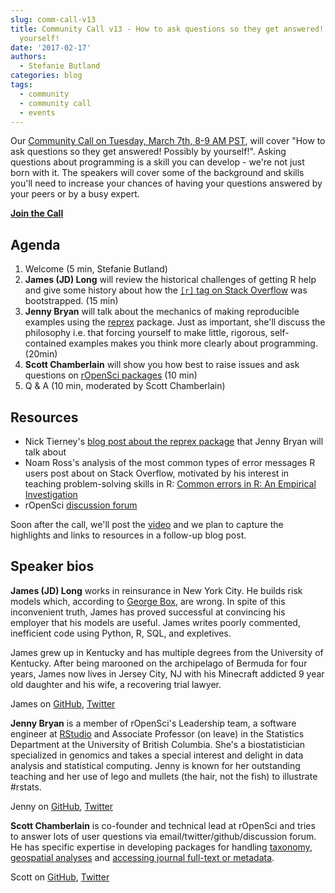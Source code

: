 ```yaml
---
slug: comm-call-v13
title: Community Call v13 - How to ask questions so they get answered! Possibly by
  yourself!
date: '2017-02-17'
authors:
  - Stefanie Butland
categories: blog
tags:
  - community
  - community call
  - events
---
```


Our [Community Call on Tuesday, March 7th, 8-9 AM PST](https://github.com/ropensci/commcalls/issues/14), will cover "How to ask questions so they get answered! Possibly by yourself!". Asking questions about programming is a skill you can develop - we're not just born with it. The speakers will cover some of the background and skills you'll need to increase your chances of having your questions answered by your peers or by a busy expert.

**[Join the Call](https://github.com/ropensci/commcalls/issues/14)**

Agenda
-----------------------------------------------------------------
1. Welcome (5 min, Stefanie Butland)
2. **James (JD) Long** will review the historical challenges of getting R help and give some history about how the [``[r]`` tag on Stack Overflow](http://stackoverflow.com/questions/tagged/r) was bootstrapped. (15 min)
3. **Jenny Bryan** will talk about the mechanics of making reproducible examples using the [reprex](https://github.com/jennybc/reprex) package. Just as important, she'll discuss the philosophy i.e. that forcing yourself to make little, rigorous, self-contained examples makes you think more clearly about programming. (20min)
4. **Scott Chamberlain** will show you how best to raise issues and ask questions on [rOpenSci packages](/packages/) (10 min)
5. Q & A (10 min, moderated by Scott Chamberlain)

Resources
-----------------------------------------------------------------
- Nick Tierney's [blog post about the reprex package](http://www.njtierney.com/r/rbloggers/2017/01/11/reprex-magic/) that Jenny Bryan will talk about
- Noam Ross's analysis of the most common types of error messages R users post about on Stack Overflow, motivated by his interest in teaching problem-solving skills in R: [Common errors in R: An Empirical Investigation](https://github.com/noamross/zero-dependency-problems/blob/master/misc/stack-overflow-common-r-errors.md)
- rOpenSci [discussion forum](https://discuss.ropensci.org/)

Soon after the call, we'll post the [video](https://vimeo.com/ropensci/videos) and we plan to capture the highlights and links to resources in a follow-up blog post.

Speaker bios
-----------------------------------------------------------------
**James (JD) Long** works in reinsurance in New York City. He builds risk models which, according to [George Box](http://www.tandfonline.com/doi/abs/10.1080/01621459.1976.10480949), are wrong. In spite of this inconvenient truth, James has proved successful at convincing his employer that his models are useful. James writes poorly commented, inefficient code using Python, R, SQL, and expletives.

James grew up in Kentucky and has multiple degrees from the University of Kentucky. After being marooned on the archipelago of Bermuda for four years, James now lives in Jersey City, NJ with his Minecraft addicted 9 year old daughter and his wife, a recovering trial lawyer.

James on [GitHub](https://github.com/CerebralMastication), [Twitter](https://twitter.com/CMastication)

**Jenny Bryan** is a member of rOpenSci's Leadership team, a software engineer at [RStudio](https://www.rstudio.com/) and Associate Professor (on leave) in the Statistics Department at the University of British Columbia. She's a biostatistician specialized in genomics and takes a special interest and delight in data analysis and statistical computing. Jenny is known for her outstanding teaching and her use of lego and mullets (the hair, not the fish) to illustrate #rstats.

Jenny on [GitHub](https://github.com/jennybc), [Twitter](https://twitter.com/jennybryan)

**Scott Chamberlain** is co-founder and technical lead at rOpenSci and tries to answer lots of user questions via email/twitter/github/discussion forum. He has specific expertise in developing packages for handling [taxonomy](/tutorials/taxize_tutorial.html), [geospatial analyses](/blog/2016/11/22/geospatial-suite) and [accessing journal full-text or metadata](/packages/#literature).

Scott on [GitHub](https://github.com/sckott), [Twitter](https://twitter.com/sckottie)
